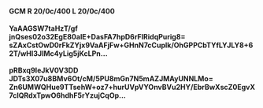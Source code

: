 #### GCM R 20/0c/400 L 20/0c/400
**YaAAGSW7taHzT/gf**<br/>**jnQses02o32EgE80aIE+DasFA7hpD6rFlRidqPurig8=**<br/>**sZAxCstOwD0rFkZYjx9VaAFjFw+GHnN7cCuplk/OhGPPCbTYfLYJLY8+62T/wHI3JIMc4yLig5jKcLPn...**<br/><br/>
**pRBxq9IeJkV0V3DD**<br/>**JDTs3X07u8BMv6Ot/cM/5PU8mGn7N5mAZJMAyUNNLMo=**<br/>**Zn6UMWQHue9TTsehW+oz7+hurUVpVYOnvBVu2HY/EbrBwXscZ0EgvX7clQRdxTpwO6hdhF5rYzujCqOp...**